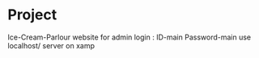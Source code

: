 # Project
Ice-Cream-Parlour website 
for admin login :
ID-main
Password-main
use localhost/ server on xamp
